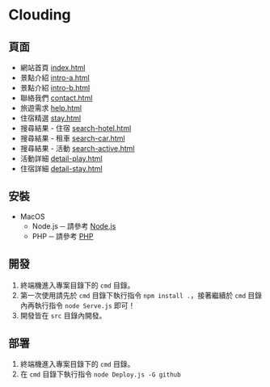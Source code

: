 # Clouding

## 頁面
* 網站首頁 [index.html](https://comdan66.github.io/clouding/index.html)
* 景點介紹 [intro-a.html](https://comdan66.github.io/clouding/intro-a.html)
* 景點介紹 [intro-b.html](https://comdan66.github.io/clouding/intro-b.html)
* 聯絡我們 [contact.html](https://comdan66.github.io/clouding/contact.html)
* 旅遊需求 [help.html](https://comdan66.github.io/clouding/help.html)
* 住宿精選 [stay.html](https://comdan66.github.io/clouding/stay.html)
* 搜尋結果 - 住宿 [search-hotel.html](https://comdan66.github.io/clouding/search-hotel.html)
* 搜尋結果 - 租車 [search-car.html](https://comdan66.github.io/clouding/search-car.html)
* 搜尋結果 - 活動 [search-active.html](https://comdan66.github.io/clouding/search-active.html)
* 活動詳細 [detail-play.html](https://comdan66.github.io/clouding/detail-play.html)
* 住宿詳細 [detail-stay.html](https://comdan66.github.io/clouding/detail-stay.html)

## 安裝
  * MacOS
    * Node.js ─ 請參考 [Node.js](https://www.ioa.tw/macOS/Node.js.html)
    * PHP ─ 請參考 [PHP](https://www.ioa.tw/macOS/PHP.html)

## 開發

1. 終端機進入專案目錄下的 `cmd` 目錄。
2. 第一次使用請先於 `cmd` 目錄下執行指令 `npm install .`，接著繼續於 `cmd` 目錄內再執行指令 `node Serve.js` 即可！
3. 開發皆在 `src` 目錄內開發。

## 部署

1. 終端機進入專案目錄下的 `cmd` 目錄。
2. 在 `cmd` 目錄下執行指令 `node Deploy.js -G github`
